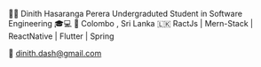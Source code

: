 🙋‍♂️ Dinith Hasaranga Perera
Undergraduted Student in Software Engineering 🎓💻
📍 Colombo , Sri Lanka 🇱🇰
RactJs | Mern-Stack | ReactNative | Flutter | Spring

📧 dinith.dash@gmail.com



